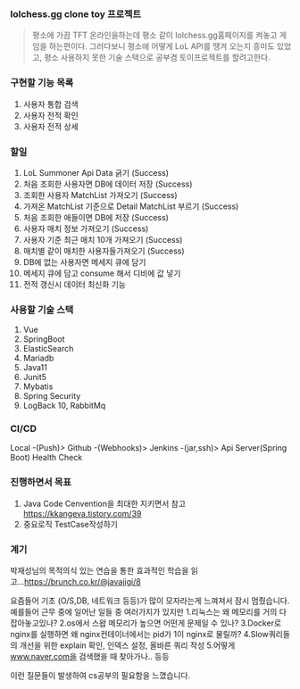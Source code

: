 ### lolchess.gg clone toy 프로젝트

> 평소에 가끔 TFT 온라인을하는데 평소 같이 lolchess.gg홈페이지를 켜놓고 게임을 하는편이다.
> 그러다보니 평소에 어떻게 LoL API를 땡겨 오는지 흥미도 있었고, 평소 사용하지 못한 기술 스택으로
> 공부겸 토이프로젝트를 할려고한다.



### 구현할 기능 목록
1. 사용자 통합 검색
2. 사용자 전적 확인
3. 사용자 전적 상세

### 할일
1. LoL Summoner Api Data 긁기 (Success)
2. 처음 조회한 사용자면 DB에 데이터 저장 (Success)
3. 조회한 사용자 MatchList 가져오기 (Success)
4. 가져온 MatchList 기준으로 Detail MatchList 부르기 (Success)
5. 처음 조회한 애들이면 DB에 저장 (Success)
6. 사용자 매치 정보 가져오기 (Success)
7. 사용자 기준 최근 매치 10개 가져오기 (Success)
8. 매치별 같이 매치한 사용자들가져오기 (Success)
9. DB에 없는 사용자면 메세지 큐에 담기 
10. 메세지 큐에 담고 consume 해서 디비에 값 넣기 
11. 전적 갱신시 데이터 최신화 기능


### 사용할 기술 스택
1. Vue
2. SpringBoot
3. ElasticSearch
4. Mariadb
5. Java11
6. Junit5
7. Mybatis
8. Spring Security
9. LogBack
10, RabbitMq

### CI/CD
Local -(Push)> Github -(Webhooks)> Jenkins -(jar,ssh)> Api Server(Spring Boot) Health Check

### 진행하면서 목표
1. Java Code Cenvention을 최대한 지키면서 참고 https://kkangeva.tistory.com/39
2. 중요로직 TestCase작성하기 

### 계기
박재성님의 목적의식 있는 연습을 통한 효과적인 학습을 읽고...https://brunch.co.kr/@javajigi/8 


요즘들어 기초 (O/S,DB, 네트워크 등등)가 많이 모자라는게 느껴져서 잠시 멈췄습니다.  
예를들어 근무 중에 일어난 일들 중 여러가지가 있지만
1.리눅스는 왜 메모리를 거의 다 잡아놓고있나?
2.os에서 스왑 메모리가 높으면 어떤게 문제일 수 있나?
3.Docker로 nginx를 실행하면 왜 nginx컨테이너에서는 pid가 1이 nginx로 물릴까? 
4.Slow쿼리들의 개선을 위한 explain 확인, 인덱스 설정, 올바른 쿼리 작성
5.어떻게 www.naver.com을 검색했을 때 찾아가나..
등등

이런 질문들이 발생하여 cs공부의 필요함을 느꼈습니다.
